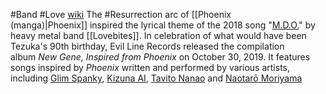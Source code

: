 #Band 
#Love 
 [wiki](https://en.wikipedia.org/wiki/Lovebites_(band) "Lovebites (band)")
 The #Resurrection arc of [[Phoenix (manga)|Phoenix]] inspired the lyrical theme of the 2018 song "[M.D.O.](https://en.wikipedia.org/wiki/Clockwork_Immortality "Clockwork Immortality")" by heavy metal band [[Lovebites]]. In celebration of what would have been Tezuka's 90th birthday, Evil Line Records released the compilation album _New Gene, Inspired from Phoenix_ on October 30, 2019. It features songs inspired by _Phoenix_ written and performed by various artists, including [Glim Spanky](https://en.wikipedia.org/wiki/Glim_Spanky "Glim Spanky"), [Kizuna AI](https://en.wikipedia.org/wiki/Kizuna_AI "Kizuna AI"), [Tavito Nanao](https://en.wikipedia.org/wiki/Tavito_Nanao "Tavito Nanao") and [Naotarō Moriyama](https://en.wikipedia.org/wiki/Naotar%C5%8D_Moriyama "Naotarō Moriyama")